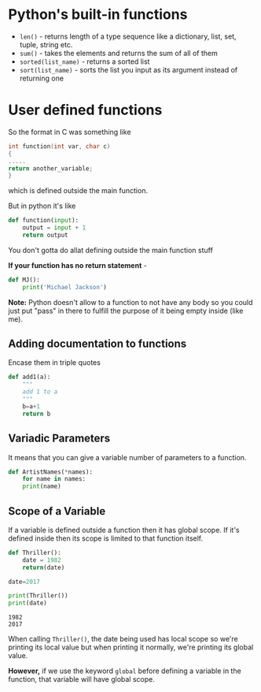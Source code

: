 # Python's built-in functions

- `len()` - returns length of a type sequence like a dictionary, list, set, tuple, string etc.
- `sum()` - takes the elements and returns the sum of all of them
- `sorted(list_name)` - returns a sorted list
- `sort(list_name)` - sorts the list you input as its argument instead of returning one

# User defined functions

So the format in C was something like
```c
int function(int var, char c)
{
.....
return another_variable;
}
```
which is defined outside the main function. 

But in python it's like 
```python
def function(input):
	output = input + 1
	return output
```
You don't gotta do allat defining outside the main function stuff

**If your function has no return statement** - 
```python
def MJ():
	print('Michael Jackson')
```

**Note:** Python doesn't allow to a function to not have any body so you could just put "pass" in there to fulfill the purpose of it being empty inside (like me). 

## Adding documentation to functions

Encase them in triple quotes
```python
def add1(a):
	"""
	add 1 to a
	"""
	b=a+1
	return b
```

## Variadic Parameters

It means that you can give a variable number of parameters to a function.
```python title=Example
def ArtistNames(*names):
	for name in names:
	print(name)
```

## Scope of a Variable

If a variable is defined outside a function then it has global scope. If it's defined inside then its scope is limited to that function itself.
```python title=Example
def Thriller():
	date = 1982
	return(date)

date=2017

print(Thriller()) 
print(date)
```
``` title=Output
1982
2017
```
When calling `Thriller()`, the date being used has local scope so we're printing its local value but when printing it normally, we're printing its global value.

**However,** if we use the keyword `global` before defining a variable in the function, that variable will have global scope.